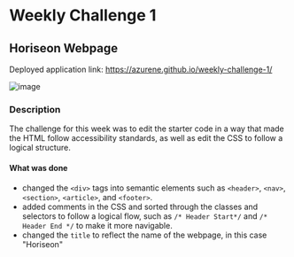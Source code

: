 # Weekly Challenge 1
## Horiseon Webpage
Deployed application link: https://azurene.github.io/weekly-challenge-1/

![image](https://user-images.githubusercontent.com/98633770/156853979-d6838e8a-4fd0-4c0c-b9b9-67766beb1606.png)

### Description
The challenge for this week was to edit the starter code in a way that made the HTML follow accessibility standards, as well as edit the CSS to follow a logical structure.
#### What was done
* changed the ``<div>`` tags into semantic elements such as ``<header>``, ``<nav>``, ``<section>``, ``<article>``, and ``<footer>``.
* added comments in the CSS and sorted through the classes and selectors to follow a logical flow, such as ``/* Header Start*/`` and ``/* Header End */`` to make it more navigable.
* changed the ``title`` to reflect the name of the webpage, in this case "Horiseon"
